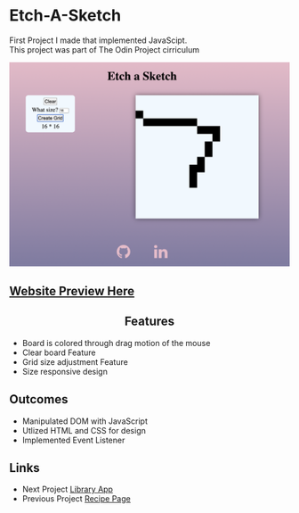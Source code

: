 <h1>Etch-A-Sketch</h1>
<p>First Project I made that implemented JavaScipt.<br>This project was part of The Odin Project cirriculum</p>

<img src='./Etch-A-Sketch.png'>

<h2><a href="https://taztheprogrammer.github.io/Etch-a-Sketch/">Website Preview Here</a></h2>

<h2 style="text-align: center">Features</h2>
<ul>
  <li>Board is colored through drag motion of the mouse</li>
  <li>Clear board Feature</li>
  <li>Grid size adjustment Feature</li>
  <li>Size responsive design</li>
</ul>
<h2>Outcomes</h2>
<ul>
  <li>Manipulated DOM with JavaScript</li>
  <li>Utlized HTML and CSS for design</li>
  <li>Implemented Event Listener</li>
</ul>
<h2>Links</h2>
<ul>
  <li>Next Project <a href="https://github.com/taztheprogrammer/Library">Library App</a></li>
  <li>Previous Project <a href="https://github.com/taztheprogrammer/odin-recipes">Recipe Page</a></li>
</ul>
